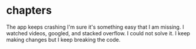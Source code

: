 # chapters

The app keeps crashing I'm sure it's something easy that I am missing.
I watched videos, googled, and stacked overflow. I could not solve it.
I keep making changes but I keep breaking the code. 
